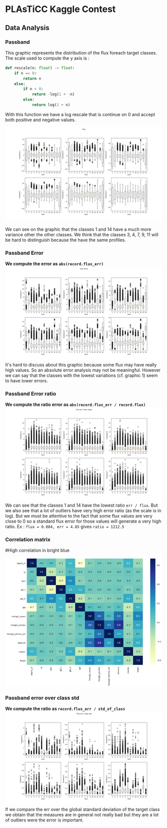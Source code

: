 # PLAsTiCC Kaggle Contest

## Data Analysis
### Passband
This graphic represents the distribution of the flux foreach target classes.
The scale used to compute the y axis is :

```python
def rescale(n: float) -> float:
    if n == 0:
        return n
    else:
        if n < 0:
            return -log(1 + -n)
        else:
            return log(1 + n)
```

With this function we have a log rescale that is continue on 0 and accept both positive and negative values.

![documentation/flux_boxplot.png](documentation/flux_boxplot.png)

We can see on the graphic that the classes 1 and 14 have a much more variance other the other classes. We think that the
classes 3, 4, 7, 9, 11 will be hard to distinguish because the have the same profiles.

### Passband Error
**We compute the error as `abs(record.flux_err)`**
![documentation/flux_err_boxplot.png](documentation/flux_err_boxplot.png)
It's hard to discuss about this graphic because some flux may have really high values.
So an absolute error analysis may not be meaningful. However we can say that the classes
with the lowest variations (cf. graphic 1) seem to have lower errors.

### Passband Error ratio
**We compute the ratio error as `abs(record.flux_err / record.flux)`**
![documentation/flux_err_ratio_boxplot.png](documentation/flux_err_ratio_boxplot.png)
We can see that the classes 1 and 14 have the lowest ratio `err / flux`. But we also see that a lot of outliers have very
high error ratio (as the scale is in log). But we must be attentive to the fact that some flux values are very close to 0
so a standard flux error for those values will generate a very high ratio. 
Ex : `flux = 0.004, err = 4.85` gives `ratio = 1212.5`

### Correlation matrix
#High correlation in bright blue


![png](documentation/playground_4_1.png)
### Passband error over class std
**We compute the ratio as `record.flux_err / std_of_class`**
![documentation/flux_err_ratio_over_std_boxplot.png](documentation/flux_err_ratio_over_std_boxplot.png)
If we compare the err over the global standard deviation of the target class we obtain that the measures are in general not
really bad but they are a lot of outliers were the error is important.
